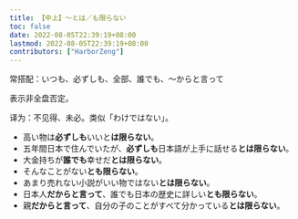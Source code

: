 ```yaml
---
title: 【中上】～とは／も限らない
toc: false
date: 2022-08-05T22:39:19+08:00
lastmod: 2022-08-05T22:39:19+08:00
contributors: ["HarborZeng"]
---
```


常搭配：いつも、必ずしも、全部、誰でも、～からと言って

表示非全盘否定。

译为：不见得、未必。类似「わけではない」。

- 高い物は**必ずしも**いいと**は限らない**。
- 五年間日本で住んでいたが、**必ずしも**日本語が上手に話せる**とは限らない**。
- 大金持ちが**誰でも**幸せだ**とは限らない**。
- そんなことがない**とも限らない**。
- あまり売れない小説がいい物ではない**とは限らない**。
- 日本人**だからと言って**、誰でも日本の歴史に詳しい**とも限らない**。
- 親**だからと言って**、自分の子のことがすべて分かっている**とは限らない**。

